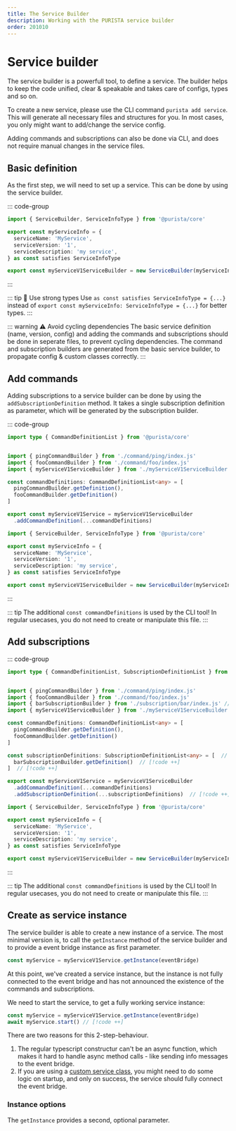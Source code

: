 ```yaml
---
title: The Service Builder
description: Working with the PURISTA service builder
order: 201010
---
```


# Service builder

The service builder is a powerfull tool, to define a service. The builder helps to keep the code unified, clear & speakable and takes care of configs, types and so on.

To create a new service, please use the CLI command `purista add service`.
This will generate all necessary files and structures for you.
In most cases, you only might want to add/change the service config.

Adding commands and subscriptions can also be done via CLI, and does not require manual changes in the service files.

## Basic definition

As the first step, we will need to set up a service. This can be done by using the service builder.

::: code-group

```typescript [myServiceV1ServiceBuilder.ts]
import { ServiceBuilder, ServiceInfoType } from '@purista/core'

export const myServiceInfo = {
  serviceName: 'MyService',
  serviceVersion: '1',
  serviceDescription: 'my service',
} as const satisfies ServiceInfoType

export const myServiceV1ServiceBuilder = new ServiceBuilder(myServiceInfo)
```
:::

::: tip 💪 Use strong types
Use `as const satisfies ServiceInfoType = {...}` instead of `export const myServiceInfo: ServiceInfoType = {...}` for better types.
:::

::: warning ⚠️ Avoid cycling dependencies
The basic service definition (name, version, config) and adding the commands and subscriptions should be done in seperate files, to prevent cycling dependencies.
The command and subscription builders are generated from the basic service builder, to propagate config & custom classes correctly.
:::

## Add commands

Adding subscriptions to a service builder can be done by using the `addSubscriptionDefinition` method.
It takes a single subscription definition as parameter, which will be generated by  the subscription builder.

::: code-group

```typescript [myServiceV1Service.ts]
import type { CommandDefinitionList } from '@purista/core'


import { pingCommandBuilder } from './command/ping/index.js'
import { fooCommandBuilder } from './command/foo/index.js'
import { myServiceV1ServiceBuilder } from './myServiceV1ServiceBuilder'

const commandDefinitions: CommandDefinitionList<any> = [
  pingCommandBuilder.getDefinition(),
  fooCommandBuilder.getDefinition()
]

export const myServiceV1Service = myServiceV1ServiceBuilder
  .addCommandDefinition(...commandDefinitions)
```

```typescript [myServiceV1ServiceBuilder.ts]
import { ServiceBuilder, ServiceInfoType } from '@purista/core'

export const myServiceInfo = {
  serviceName: 'MyService',
  serviceVersion: '1',
  serviceDescription: 'my service',
} as const satisfies ServiceInfoType

export const myServiceV1ServiceBuilder = new ServiceBuilder(myServiceInfo)
```
:::

::: tip
The additional `const commandDefinitions` is used by the CLI tool!
In regular usecases, you do not need to create or manipulate this file.
:::

## Add subscriptions


::: code-group

```typescript [myServiceV1Service.ts]
import type { CommandDefinitionList, SubscriptionDefinitionList } from '@purista/core' // [!code ++]


import { pingCommandBuilder } from './command/ping/index.js'
import { fooCommandBuilder } from './command/foo/index.js'
import { barSubscriptionBuilder } from './subscription/bar/index.js' // [!code ++]
import { myServiceV1ServiceBuilder } from './myServiceV1ServiceBuilder'

const commandDefinitions: CommandDefinitionList<any> = [
  pingCommandBuilder.getDefinition(),
  fooCommandBuilder.getDefinition()
]

const subscriptionDefinitions: SubscriptionDefinitionList<any> = [  // [!code ++]
  barSubscriptionBuilder.getDefinition()  // [!code ++]
]  // [!code ++]

export const myServiceV1Service = myServiceV1ServiceBuilder
  .addCommandDefinition(...commandDefinitions)
  .addSubscriptionDefinition(...subscriptionDefinitions)  // [!code ++]
```

```typescript [myServiceV1ServiceBuilder.ts]
import { ServiceBuilder, ServiceInfoType } from '@purista/core'

export const myServiceInfo = {
  serviceName: 'MyService',
  serviceVersion: '1',
  serviceDescription: 'my service',
} as const satisfies ServiceInfoType

export const myServiceV1ServiceBuilder = new ServiceBuilder(myServiceInfo)
```
:::

::: tip
The additional `const commandDefinitions` is used by the CLI tool!
In regular usecases, you do not need to create or manipulate this file.
:::

## Create as service instance

The service builder is able to create a new instance of a service.
The most minimal version is, to call the `getInstance` method of the service builder and to provide a event bridge instance as first parameter.

```typescript
const myService = myServiceV1Service.getInstance(eventBridge)
```

At this point, we've created a service instance, but the instance is not fully connected to the event bridge and has not announced the existence of the commands and subscriptions.

We need to start the service, to get a fully working service instance:

```typescript
const myService = myServiceV1Service.getInstance(eventBridge)
await myService.start() // [!code ++]
```

There are two reasons for this 2-step-behaviour.

1. The regular typescript constructur can't be an async function, which makes it hard to handle async method calls - like sending info messages to the event bridge.
2. If you are using a [custom service class](./custom-service-class.md), you might need to do some logic on startup, and only on success, the service should fully connect the event bridge.

### Instance options

The `getInstance` provides a second, optional parameter.
